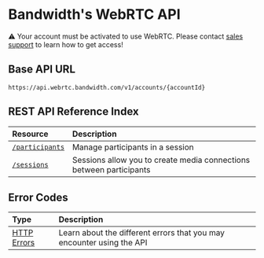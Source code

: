 # Bandwidth's WebRTC API
⚠️ Your account must be activated to use WebRTC. Please contact [sales support](https://www.bandwidth.com/talk-to-an-expert/) to learn how to get access!


## Base API URL
`https://api.webrtc.bandwidth.com/v1/accounts/{accountId}`



## REST API Reference Index
| Resource                                        | Description                                                                                       
|:------------------------------------------------|:--------------------------------------------------------------------------------------------------
| [`/participants`](methods/participants/about.md)| Manage participants in a session                                                                  
| [`/sessions`](methods/sessions/about.md)        | Sessions allow you to create media connections between participants                               


## Error Codes
| Type                         | Description                                                           |
|:-----------------------------|:----------------------------------------------------------------------|
| [HTTP Errors](errors.md)     | Learn about the different errors that you may encounter using the API |